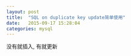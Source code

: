 ```yaml
---
layout: post
title:  "SQL on duplicate key update简单使用"
date:   2015-09-17 15:28:04
categories: mysql
---
```


没有就插入, 有就更新

